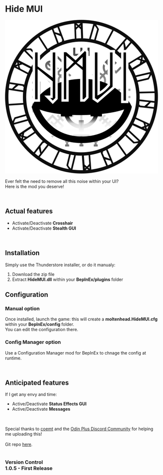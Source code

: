 <h1>Hide MUI</h1>
<img src="https://raw.githubusercontent.com/Moltenhead/Valheim-HideMUI/main/icon_512.png" alt="Hide MUI logo"/>
<br>
<p>Ever felt the need to remove all this noise within your UI?
<br>Here is the mod you deserve!</p>
<br>
<h2>Actual features</h2>
<ul><li>Activate/Deactivate <b>Crosshair</b></li>
<li>Activate/Deactivate <b>Stealth GUI</b></li></ul>
<br>
<h2>Installation</h2>
<p>Simply use the Thunderstore installer, or do it manualy:
<br><ol><li>Download the zip file</li>
<li>Extract <b>HideMUI.dll</b> within your <b>BepInEx/plugins</b> folder</li></ol></p>
<h2>Configuration</h2>
<h3>Manual option</h3>
<p>Once installed, launch the game: this will create a <b>moltenhead.HideMUI.cfg</b> within your <b>BepInEx/config</b> folder.
<br>You can edit the configuration there.</p>
<h3>Config Manager option</h3>
<p>Use a Configuration Manager mod for BepInEx to chnage the config at runtime.</p>
<br>
<h2>Anticipated features</h2>
<p>If I get any envy and time:</p>
<ul><li>Active/Deactivate <b>Status Effects GUI</b></li>
<li>Active/Deactivate <b>Messages</b></li></ul>
<br>
<br>Special thanks to <a href="https://valheim.thunderstore.io/package/coemt/">coemt</a> and the <a href="https://discord.gg/odinplus">Odin Plus Discord Community</a> for helping me uploading this!
<br>
<br>Git repo <a href="https://github.com/Moltenhead/Valheim-HideMUI">here</a>.
<br>
<br><h3>Version Control
<br>1.0.5 - First Release
<br>